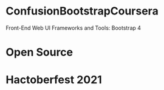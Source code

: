 # ConfusionBootstrapCoursera
Front-End Web UI Frameworks and Tools: Bootstrap 4

# Open Source
# Hactoberfest 2021
